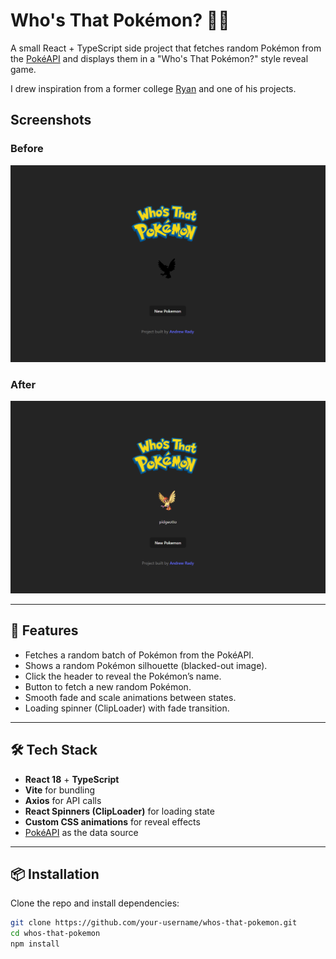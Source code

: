 # Who's That Pokémon? 🐱‍👤

A small React + TypeScript side project that fetches random Pokémon from the [PokéAPI](https://pokeapi.co/) and displays them in a "Who's That Pokémon?" style reveal game.

I drew inspiration from a former college [Ryan](https://github.com/mrtrimble) and one of his projects.

## Screenshots

### Before
![preview image](preview_before.PNG)
### After
![after image](preview_after.PNG)

---

## 🚀 Features
- Fetches a random batch of Pokémon from the PokéAPI.
- Shows a random Pokémon silhouette (blacked-out image).
- Click the header to reveal the Pokémon’s name.
- Button to fetch a new random Pokémon.
- Smooth fade and scale animations between states.
- Loading spinner (ClipLoader) with fade transition.

---

## 🛠️ Tech Stack
- **React 18** + **TypeScript**
- **Vite** for bundling
- **Axios** for API calls
- **React Spinners (ClipLoader)** for loading state
- **Custom CSS animations** for reveal effects
- [PokéAPI](https://pokeapi.co/) as the data source

---

## 📦 Installation
Clone the repo and install dependencies:

```bash
git clone https://github.com/your-username/whos-that-pokemon.git
cd whos-that-pokemon
npm install
